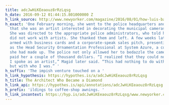 ```yaml
---
title: adcJwHiKEeaouz8rRzLqsg
h_date: 2016-09-12 01:44:15.801000000 Z
h_link_source: http://www.newyorker.com/magazine/2016/08/01/how-luis-barragan-became-a-diamond
h_exact: 'One February morning, she went to the police headquarters and explained
  that she was an artist interested in decorating the municipal cameras with rhinestones.
  She was directed to the appropriate police administrators, who told her that they
  did not work with artists. She thanked them and left. A few weeks later, Magid returned,
  armed with business cards and a corporate-speak sales pitch, presenting herself
  as the Head Security Ornamentation Professional at System Azure, a company that
  she had made up. The police not only allowed her to bedazzle the cameras but even
  paid her a couple of thousand dollars. “I realized that they could not hear me when
  I spoke as an artist,” Magid later said. “This had nothing to do with what I proposed
  but with who I was.” '
h_suffix: 'The impish venture touched on a '
h_link_hypothesis: https://hypothes.is/a/adcJwHiKEeaouz8rRzLqsg
h_title: The Architect Who Became a Diamond
h_link_api: https://hypothes.is/api/annotations/adcJwHiKEeaouz8rRzLqsg
h_prefix: 'ildings to coffee-shop awnings. '
h_link_incontext: https://hyp.is/adcJwHiKEeaouz8rRzLqsg/www.newyorker.com/magazine/2016/08/01/how-luis-barragan-became-a-diamond
---
```


